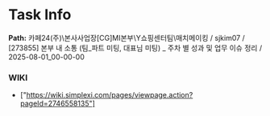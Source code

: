 # Task Info

**Path:** 카페24(주)\본사사업장\[CG]MI본부\Y쇼핑센터팀\매치메이킹 / sjkim07 / [273855] 본부 내 소통 (팀_파트 미팅, 대표님 미팅) _ 주차 별 성과 및 업무 이슈 정리 / 2025-08-01_00-00-00

### WIKI
- ["https://wiki.simplexi.com/pages/viewpage.action?pageId=2746558135"]

